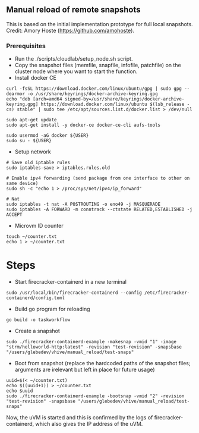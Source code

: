 ## Manual reload of remote snapshots
This is based on the initial implementation prototype for full local snapshots. Credit: Amory Hoste (https://github.com/amohoste).


### Prerequisites
- Run the ./scripts/cloudlab/setup_node.sh script.
- Copy the snapshot files (memfile, snapfile, infofile, patchfile) on the cluster node where you want to start the function.
-  Install docker CE
````
curl -fsSL https://download.docker.com/linux/ubuntu/gpg | sudo gpg --dearmor -o /usr/share/keyrings/docker-archive-keyring.gpg
echo "deb [arch=amd64 signed-by=/usr/share/keyrings/docker-archive-keyring.gpg] https://download.docker.com/linux/ubuntu $(lsb_release -cs) stable" | sudo tee /etc/apt/sources.list.d/docker.list > /dev/null

sudo apt-get update
sudo apt-get install -y docker-ce docker-ce-cli aufs-tools

sudo usermod -aG docker ${USER}
sudo su - ${USER}
````

- Setup network
```
# Save old iptable rules
sudo iptables-save > iptables.rules.old

# Enable ipv4 forwarding (send package from one interface to other on same device)
sudo sh -c "echo 1 > /proc/sys/net/ipv4/ip_forward"

# Nat
sudo iptables -t nat -A POSTROUTING -o eno49 -j MASQUERADE
sudo iptables -A FORWARD -m conntrack --ctstate RELATED,ESTABLISHED -j ACCEPT
```

- Microvm ID counter
```
touch ~/counter.txt
echo 1 > ~/counter.txt
```
# Steps
- Start firecracker-containerd in a new terminal
```
sudo /usr/local/bin/firecracker-containerd --config /etc/firecracker-containerd/config.toml
```
- Build go program for reloading
```
go build -o taskworkflow
```
- Create a snapshot
```
sudo ./firecracker-containerd-example -makesnap -vmid "1" -image "strm/helloworld-http:latest" -revision "test-revision" -snapsbase "/users/glebedev/vhive/manual_reload/test-snaps"
```
- Boot from snapshot (replace the hardcoded paths of the snapshot files; arguments are irelevant but left in place for future usage)
```
uuid=$(< ~/counter.txt)
echo $((uuid+1)) > ~/counter.txt
echo $uuid
sudo ./firecracker-containerd-example -bootsnap -vmid "2" -revision "test-revision" -snapsbase "/users/glebedev/vhive/manual_reload/test-snaps"
```

Now, the uVM is started and this is confirmed by the logs of firecracker-containerd, which also gives the IP address of the uVM.
